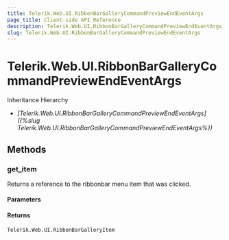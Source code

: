 ```yaml
---
title: Telerik.Web.UI.RibbonBarGalleryCommandPreviewEndEventArgs
page_title: Client-side API Reference
description: Telerik.Web.UI.RibbonBarGalleryCommandPreviewEndEventArgs
slug: Telerik.Web.UI.RibbonBarGalleryCommandPreviewEndEventArgs
---
```


# Telerik.Web.UI.RibbonBarGalleryCommandPreviewEndEventArgs


Inheritance Hierarchy

* *[Telerik.Web.UI.RibbonBarGalleryCommandPreviewEndEventArgs]({%slug Telerik.Web.UI.RibbonBarGalleryCommandPreviewEndEventArgs%})*


## Methods

### get_item 

Returns a reference to the ribbonbar menu item that was clicked.

#### Parameters

#### Returns

`Telerik.Web.UI.RibbonBarGalleryItem` 

